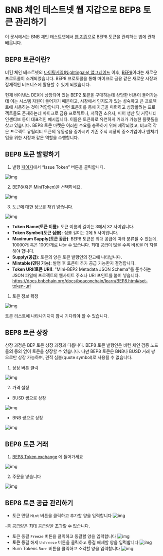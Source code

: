 # BNB 체인 테스트넷 웹 지갑으로 BEP8 토큰 관리하기
이 문서에서는 BNB 체인 테스트넷에서 [웹 지갑](https://testnet.binance.org/en/tokens)으로 BEP8 토큰을 관리하는 법에 관해 배웁니다.

## BEP8 토큰이란?
비컨 체인 테스트넷의 [나이팅게일(Nightingale) 업그레이드](https://community.binance.org/topic/2828) 이후, [BEP8](https://github.com/bnb-chain/BEPs/blob/master/BEP8.md)이라는 새로운 프로토콜이 소개되었습니다. BEP8 프로토콜을 통해 마이크로 금융 같은 새로운 시장과 잠재적인 비즈니스에 활용할 수 있게 되었습니다.

현재 바이낸스 DEX에 상장되어 있는 BEP2 토큰을 구매하는데 상당한 비용이 들어가는데 이는 시스템 자원이 들어가기 때문이고, 시장에서 인지도가 있는 성숙하고 큰 프로젝트에 사용하는 것이 적합합니다.
반면 토큰화를 통해 자금을 마련하고 성장할려는 프로젝트들도 존재하는데 마이크로 금융 프로젝트나, 저작권 소유자, 피어 생산 및 커뮤니티 인센티브 등이 대표적인 예시입니다. 이들은 토큰화로 유연하게 거래가 가능한 플랫폼을 찾고 있습니다. BEP8 토큰 마켓은 이러한 수요를 충족하기 위해 제작되었고, 비교적 작은 프로젝트 유틸리티 토큰의 유동성을 증가시켜 기존 주식 시장의 중소기업이나 벤처기업을 위한 시장과 같은 역할을 수행합니다.

## BEP8 토큰 발행하기

1. 발행 [페이지](https://testnet.binance.org/en/tokens)에서 “Issue Token” 버튼을 클릭합니다.

![img](https://lh6.googleusercontent.com/oncU08EeRRDZTvp83CurYlE1uh695kGpaNkapFgkTC5cfWJKHkptzmLkx2EKnhRgz9TZFTgyMBUz5GeZUYFskLGlimM7zMkcn-gexTErxryARD9bOjC-FUGytw8UEFo2FgIH3IPW)

2. BEP8(혹은 MiniToken)을 선택하세요.

![img](https://lh4.googleusercontent.com/OwbEzux0-HWV9L0VWPrtBAOvhG-owvQbPfaRhnCzF0fIRQSWzTfQxYVvggdKi624arMDTl_VD6gyEG4b_fLmB6siCmMoQq5mYLb1KXLeMNzp00rE3O4VWwYRhNkpvpsTQnEJGiZy)

3. 토큰에 대한 정보를 채워 넣습니다.

![img](https://lh5.googleusercontent.com/sUI0AaTZ3paH5dxeRm83l5ZAH8VYZ48bibo_P-fGAaMHXsHR0G9_giQ3V5JTwXAEic7LEZOpWrutnj_gTls9wXsOdqzukZGb24gHuqXiLyly_E6K1DdW46gi0VcNARgipzpKug0a)

* **Token Name(토큰 이름)**: 토큰 이름의 길이는 3에서 32 사이입니다.
* **Token Symbol(토큰 심볼)**: 심볼 길이는 2에 5 사이입니다.
* **Maximum Supply(토큰 공급)**: BEP8 토큰은 최대 공급에 따라 분류될 수 있는데, 10000개 혹은 100만개로 나눌 수 있습니다. 최대 공급이 많을 수록 비용을 더 지불해야 합니다.
* **Supply(공급)**: 토큰의 양은 토큰 발행인의 잔고에 나타납니다.
* **Mintable(민팅 가능)**: 발행 후 토큰이 추가 공급 가능한지 결정합니다.
* **Token URI(토큰 URI)**: "Mini-BEP2 Metadata JSON Schema"를 준수하는 JSON 파일에 프로젝트의 웹사이트 주소나 URI 포인트를 붙어 넣습니다. https://docs.bnbchain.org/docs/beaconchain/learn/BEP8.html#set-token-uri

1. 토큰 정보 확정

![img](https://lh6.googleusercontent.com/fBfSXxquRX2jxQ6yxH-ZWMyFoPbFY-e211kBEBuYvV4EEBajbBP2LeUeG3e_GxZ2BI91dULqDzbovVIJS8ktvZGP5uO-20fKaRkZ2TQqT3OC_dFs9rDxoXiMp0tOd041vlJp4vwR)

토큰 리스트에 나타나기까지 잠시 기다려야 할 수 있습니다.

## BEP8 토큰 상장

상장 과정은 BEP 토큰 상장 과정과 다릅니다. BEP8 토큰 발행인은 비컨 체인 검증 노드들의 동의 없이 토큰을 상장할 수 있습니다. 다만 BEP8 토큰은 BNB나 BUSD 거래 쌍으로만 상장 가능하며, 견적 심볼(quote symbol)로 사용될 수 없습니다. 

1. 상장 버튼 클릭

![img](https://lh4.googleusercontent.com/AX1YK2vECeTKBO-MnSud2L29R_-q-UZg7kQquF51fu-GQZHxu1Kv2mXYY_vFyFYgvqK7IJMySNvr1x-0AmLs4m320vuCp_yKbcur1XKQ-9QG-DZHOd-mpm3Ykv9Z1hLsKVKhPWlZ)

2. 가격 설정

*  BUSD 쌍으로 상장

![img](https://lh3.googleusercontent.com/mICjk5Ell929GEvgKgEmSmnUt_nCqkHUOJTv9FI93cGchyNHvulMxysqBFTS39WuPMRALbKVyK_fx6relNd4tXh0gDWAKlnjXJnOunYaQBlQU4yQBAjCge_jJ4gIIx4QKO7cj9pP)

* BNB 쌍으로 상장

![img](https://lh3.googleusercontent.com/iSYkKN1UgLTaZ39mqnEuzhfcyPKS9X370dx52c66bAv6-CxnNCfyJeu2FQafFJDVfA9DdU11Vw5ZxP-p-9z7o3B637E1vcHjviA2WKSctqtCv99UM9kzuhfe8JjDoKvRXRh0-F7M)

## BEP8 토큰 거래

1. [BEP8 Token exchange](https://testnet.binance.org/en/trade/mini/ABC-524M_BNB) 에 들어가세요

![img](https://lh4.googleusercontent.com/ExmXaWy9NlsjZnOUFY3L_SnBADNLkiXn7hea95BTlECKmzoc8KT7DiEHT0VCj0NRiTF-5fki8zVA0_gNNqnCBZyaanD908RiV5DuRB_s4h9TU_gvhxozTaxbvy_rYLoY3K391lFZ)

2. 주문을 넣습니다

![img](https://lh3.googleusercontent.com/kjI__AIls9kvnIz0CYTWHTuRwXGz2YwQf3IuRS3Y6lopunTvyTJ7ucsBNqcGSE4bWkeZebHVlC2Z6Vss2BfAUDQsbiqM77r-mUGIE6871WYjq9kS9U-VFncrGxE7Zqt4p8xEcTWb)

## BEP8 토큰 공급 관리하기
* 토큰 민팅
`Mint` 버튼을 클릭하고 추가할 양을 입력합니다
![img](https://lh3.googleusercontent.com/wt4IKUxV2gxzdRQqGiOXA0QN-VoeKqYiqYbifo1EP4P1kR-ucGkv2KCka50loerOGFFErBBFinTZDG6cr5eeEBV0elr3mDdjD9L5Zd4WJTHBgXBhgEzzFMR58dw4LcyKrDhX-Jd7)

-총 공급량은 최대 공급량을 초과할 수 없습니다.

* 토큰 동결
`Freeze` 버튼을 클릭하고 동결할 양을 입력합니다
![img](https://lh5.googleusercontent.com/ztXqTJxQ7HWmEUBTOhR1I11k-sVlLlKwCBjanVbNh3CGHdXJH3xU2_AfM0Xgaeq5PqPUVa07yDvmV9DpihGpcipuJr1x2sHC_WZ19K4oaxP4JUXBO3tmhChQMFp2pdSlsXJ2H_eF)
* 토큰 동결 해제
`Unfreeze` 버튼을 클릭하고 동결 해제할 양을 입력합니다
![img](https://lh4.googleusercontent.com/MWYG9ONKMGamRt3EZIxxxdP03C4vFOcwk3zL2pBiqFuzDBUNovHGcp5Ypo6FriUX50RAmI_zIroX209jWiFTazS_pHPfNm-vUYMO2fnRTRBA3O1Wn8lkBbzvKrIBhj_y6PnpyzDr)
* Burn Tokens
`Burn` 버튼을 클릭하고 소각할 양을 입력합니다
![img](https://lh6.googleusercontent.com/2htVnYFl21yQsYZAzG7zbRdVChbd6PGPhe4sfxnZEnJgCOytNKJ1RuWk1dxxB5JPoPMQuAruvdRx8hbXdffB7lZry3NQ0oGfdjSO2eAfT68WoKI5_3ulPYb_xDcFwKPWMYoBenEo)
